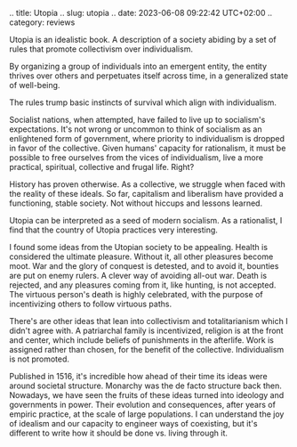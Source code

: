 .. title: Utopia
.. slug: utopia
.. date: 2023-06-08 09:22:42 UTC+02:00
.. category: reviews

Utopia is an idealistic book. A description of a society abiding by a set of rules that promote collectivism over individualism.

By organizing a group of individuals into an emergent entity, the entity thrives over others and perpetuates itself across time, in a generalized state of well-being.

The rules trump basic instincts of survival which align with individualism.

Socialist nations, when attempted, have failed to live up to socialism's expectations.
It's not wrong or uncommon to think of socialism as an enlightened form of government, where priority to individualism is dropped in favor of the collective.
Given humans' capacity for rationalism, it must be possible to free ourselves from the vices of individualism, live a more practical, spiritual, collective and frugal life. Right?

History has proven otherwise. As a collective, we struggle when faced with the reality of these ideals. So far, capitalism and liberalism have provided a functioning, stable society. Not without hiccups and lessons learned.

Utopia can be interpreted as a seed of modern socialism.
As a rationalist, I find that the country of Utopia practices very interesting.

I found some ideas from the Utopian society to be appealing.
Health is considered the ultimate pleasure. Without it, all other pleasures become moot.
War and the glory of conquest is detested, and to avoid it, bounties are put on enemy rulers. A clever way of avoiding all-out war.
Death is rejected, and any pleasures coming from it, like hunting, is not accepted.
The virtuous person's death is highly celebrated, with the purpose of incentivizing others to follow virtuous paths.

There's are other ideas that lean into collectivism and totalitarianism which I didn't agree with.
A patriarchal family is incentivized, religion is at the front and center, which include beliefs of punishments in the afterlife.
Work is assigned rather than chosen, for the benefit of the collective. Individualism is not promoted.

Published in 1516, it's incredible how ahead of their time its ideas were around societal structure.
Monarchy was the de facto structure back then.
Nowadays, we have seen the fruits of these ideas turned into ideology and governments in power.
Their evolution and consequences, after years of empiric practice, at the scale of large populations.
I can understand the joy of idealism and our capacity to engineer ways of coexisting, but it's different to write how it should be done vs. living through it.
